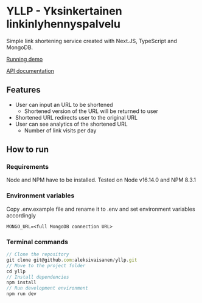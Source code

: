 # YLLP - Yksinkertainen linkinlyhennyspalvelu 
Simple link shortening service created with Next.JS, TypeScript and MongoDB.

[Running demo](https://yllp.vercel.app/)

[API documentation](pages/api/v1/apiDocumentation.md)

## Features
- User can input an URL to be shortened
  - Shortened version of the URL will be returned to user
- Shortened URL redirects user to the original URL
- User can see analytics of the shortened URL
  - Number of link visits per day

## How to run

### Requirements

Node and NPM have to be installed.
Tested on Node v16.14.0 and NPM 8.3.1

### Environment variables
Copy .env.example file and rename it to .env and set environment variables accordingly

```
MONGO_URL=<full MongoDB connection URL>
```

### Terminal commands

```javascript
// Clone the repository
git clone git@github.com:aleksivaisanen/yllp.git
// Move to the project folder
cd yllp
// Install dependencies
npm install
// Run development environment
npm run dev
```